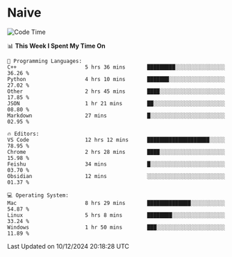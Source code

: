 # Naive
<!-- ## 日拱一卒，功不唐捐 -->
<!-- [![GitHub Streak](https://streak-stats.demolab.com/?user=XiaoXKKK)](https://git.io/streak-stats) -->
<!--START_SECTION:waka-->
![Code Time](http://img.shields.io/badge/Code%20Time-103%20hrs%2056%20mins-blue)

📊 **This Week I Spent My Time On** 

```text
💬 Programming Languages: 
C++                      5 hrs 36 mins       █████████░░░░░░░░░░░░░░░░   36.26 % 
Python                   4 hrs 10 mins       ███████░░░░░░░░░░░░░░░░░░   27.02 % 
Other                    2 hrs 45 mins       ████░░░░░░░░░░░░░░░░░░░░░   17.85 % 
JSON                     1 hr 21 mins        ██░░░░░░░░░░░░░░░░░░░░░░░   08.80 % 
Markdown                 27 mins             █░░░░░░░░░░░░░░░░░░░░░░░░   02.95 % 

🔥 Editors: 
VS Code                  12 hrs 12 mins      ████████████████████░░░░░   78.95 % 
Chrome                   2 hrs 28 mins       ████░░░░░░░░░░░░░░░░░░░░░   15.98 % 
Feishu                   34 mins             █░░░░░░░░░░░░░░░░░░░░░░░░   03.70 % 
Obsidian                 12 mins             ░░░░░░░░░░░░░░░░░░░░░░░░░   01.37 % 

💻 Operating System: 
Mac                      8 hrs 29 mins       ██████████████░░░░░░░░░░░   54.87 % 
Linux                    5 hrs 8 mins        ████████░░░░░░░░░░░░░░░░░   33.24 % 
Windows                  1 hr 50 mins        ███░░░░░░░░░░░░░░░░░░░░░░   11.89 % 
```


 Last Updated on 10/12/2024 20:18:28 UTC
<!--END_SECTION:waka-->
